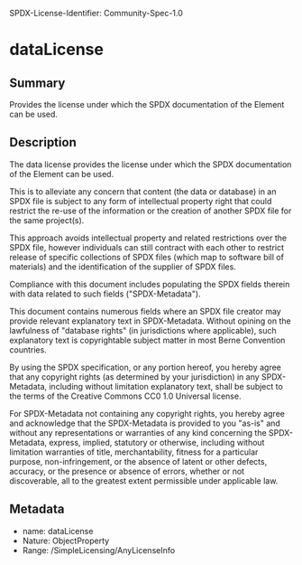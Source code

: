 SPDX-License-Identifier: Community-Spec-1.0

# dataLicense

## Summary

Provides the license under which the SPDX documentation of the Element can be used.

## Description

The data license provides the license under which the SPDX documentation of the Element can be used.

This is to alleviate any concern that content (the data or database) in an SPDX file
is subject to any form of intellectual property right that could restrict the re-use
of the information or the creation of another SPDX file for the same project(s).

This approach avoids intellectual property and related restrictions over the SPDX file,
however individuals can still contract with each other to restrict release
of specific collections of SPDX files (which map to software bill of materials)
and the identification of the supplier of SPDX files.

Compliance with this document includes populating the SPDX fields therein
with data related to such fields ("SPDX-Metadata"). 

This document contains numerous fields where an SPDX file creator may provide
relevant explanatory text in SPDX-Metadata. Without opining on the lawfulness
of "database rights" (in jurisdictions where applicable),
such explanatory text is copyrightable subject matter in most Berne Convention countries.

By using the SPDX specification, or any portion hereof,
you hereby agree that any copyright rights (as determined by your jurisdiction)
in any SPDX-Metadata, including without limitation explanatory text,
shall be subject to the terms of the Creative Commons CC0 1.0 Universal license. 

For SPDX-Metadata not containing any copyright rights, 
you hereby agree and acknowledge that the SPDX-Metadata is provided to you "as-is"
and without any representations or warranties of any kind concerning the SPDX-Metadata,
express, implied, statutory or otherwise, including without limitation warranties
of title, merchantability, fitness for a particular purpose, non-infringement,
or the absence of latent or other defects, accuracy, or the presence or absence of errors,
whether or not discoverable, all to the greatest extent permissible under applicable law.

## Metadata

- name: dataLicense
- Nature: ObjectProperty
- Range: /SimpleLicensing/AnyLicenseInfo

